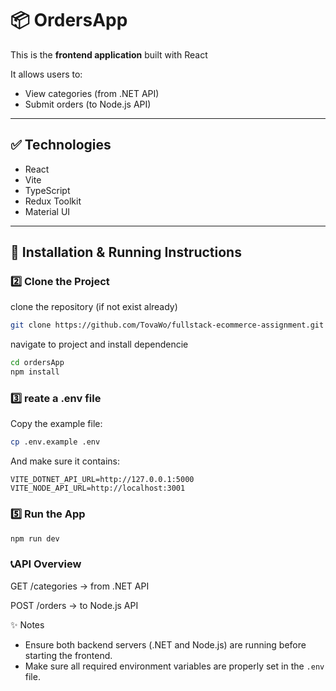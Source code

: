 # 📦 OrdersApp

This is the **frontend application** built with React 

It allows users to:
- View categories (from .NET API)
- Submit orders (to Node.js API)


---

## ✅ Technologies

- React 
- Vite
- TypeScript
- Redux Toolkit
- Material UI

---

## 🚀 Installation & Running Instructions

### 2️⃣ Clone the Project

clone the repository (if not exist already)

```bash
git clone https://github.com/TovaWo/fullstack-ecommerce-assignment.git
```
navigate to project and install dependencie

```bash
cd ordersApp
npm install
```

### 3️⃣ reate a .env file

Copy the example file:

```bash
cp .env.example .env
```

And make sure it contains:

```
VITE_DOTNET_API_URL=http://127.0.0.1:5000
VITE_NODE_API_URL=http://localhost:3001
```


### 5️⃣ Run the App
```bash
npm run dev
```

### 📞API Overview
GET /categories → from .NET API

POST /orders → to Node.js API

✨ Notes

- Ensure both backend servers (.NET and Node.js) are running before starting the frontend.
- Make sure all required environment variables are properly set in the `.env` file.

